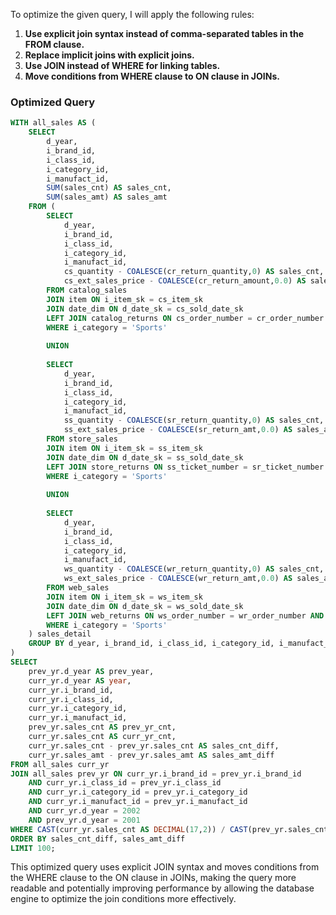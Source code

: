 To optimize the given query, I will apply the following rules:

1. **Use explicit join syntax instead of comma-separated tables in the FROM clause.**
2. **Replace implicit joins with explicit joins.**
3. **Use JOIN instead of WHERE for linking tables.**
4. **Move conditions from WHERE clause to ON clause in JOINs.**

### Optimized Query

```sql
WITH all_sales AS (
    SELECT 
        d_year,
        i_brand_id,
        i_class_id,
        i_category_id,
        i_manufact_id,
        SUM(sales_cnt) AS sales_cnt,
        SUM(sales_amt) AS sales_amt
    FROM (
        SELECT 
            d_year,
            i_brand_id,
            i_class_id,
            i_category_id,
            i_manufact_id,
            cs_quantity - COALESCE(cr_return_quantity,0) AS sales_cnt,
            cs_ext_sales_price - COALESCE(cr_return_amount,0.0) AS sales_amt
        FROM catalog_sales
        JOIN item ON i_item_sk = cs_item_sk
        JOIN date_dim ON d_date_sk = cs_sold_date_sk
        LEFT JOIN catalog_returns ON cs_order_number = cr_order_number AND cs_item_sk = cr_item_sk
        WHERE i_category = 'Sports'
        
        UNION
        
        SELECT 
            d_year,
            i_brand_id,
            i_class_id,
            i_category_id,
            i_manufact_id,
            ss_quantity - COALESCE(sr_return_quantity,0) AS sales_cnt,
            ss_ext_sales_price - COALESCE(sr_return_amt,0.0) AS sales_amt
        FROM store_sales
        JOIN item ON i_item_sk = ss_item_sk
        JOIN date_dim ON d_date_sk = ss_sold_date_sk
        LEFT JOIN store_returns ON ss_ticket_number = sr_ticket_number AND ss_item_sk = sr_item_sk
        WHERE i_category = 'Sports'
        
        UNION
        
        SELECT 
            d_year,
            i_brand_id,
            i_class_id,
            i_category_id,
            i_manufact_id,
            ws_quantity - COALESCE(wr_return_quantity,0) AS sales_cnt,
            ws_ext_sales_price - COALESCE(wr_return_amt,0.0) AS sales_amt
        FROM web_sales
        JOIN item ON i_item_sk = ws_item_sk
        JOIN date_dim ON d_date_sk = ws_sold_date_sk
        LEFT JOIN web_returns ON ws_order_number = wr_order_number AND ws_item_sk = wr_item_sk
        WHERE i_category = 'Sports'
    ) sales_detail
    GROUP BY d_year, i_brand_id, i_class_id, i_category_id, i_manufact_id
)
SELECT 
    prev_yr.d_year AS prev_year,
    curr_yr.d_year AS year,
    curr_yr.i_brand_id,
    curr_yr.i_class_id,
    curr_yr.i_category_id,
    curr_yr.i_manufact_id,
    prev_yr.sales_cnt AS prev_yr_cnt,
    curr_yr.sales_cnt AS curr_yr_cnt,
    curr_yr.sales_cnt - prev_yr.sales_cnt AS sales_cnt_diff,
    curr_yr.sales_amt - prev_yr.sales_amt AS sales_amt_diff
FROM all_sales curr_yr
JOIN all_sales prev_yr ON curr_yr.i_brand_id = prev_yr.i_brand_id
    AND curr_yr.i_class_id = prev_yr.i_class_id
    AND curr_yr.i_category_id = prev_yr.i_category_id
    AND curr_yr.i_manufact_id = prev_yr.i_manufact_id
    AND curr_yr.d_year = 2002
    AND prev_yr.d_year = 2001
WHERE CAST(curr_yr.sales_cnt AS DECIMAL(17,2)) / CAST(prev_yr.sales_cnt AS DECIMAL(17,2)) < 0.9
ORDER BY sales_cnt_diff, sales_amt_diff
LIMIT 100;
```

This optimized query uses explicit JOIN syntax and moves conditions from the WHERE clause to the ON clause in JOINs, making the query more readable and potentially improving performance by allowing the database engine to optimize the join conditions more effectively.